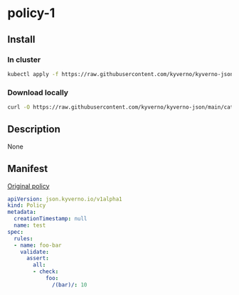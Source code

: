 
# policy-1

## Install

### In cluster

```bash
kubectl apply -f https://raw.githubusercontent.com/kyverno/kyverno-json/main/catalog/ecs/policy-1.yaml
```

### Download locally

```bash
curl -O https://raw.githubusercontent.com/kyverno/kyverno-json/main/catalog/ecs/policy-1.yaml
```

## Description

None

## Manifest

[Original policy](https://github.com/kyverno/kyverno-json/catalog/ecs/policy-1.yaml)

```yaml
apiVersion: json.kyverno.io/v1alpha1
kind: Policy
metadata:
  creationTimestamp: null
  name: test
spec:
  rules:
  - name: foo-bar
    validate:
      assert:
        all:
        - check:
            foo:
              /(bar)/: 10
```
